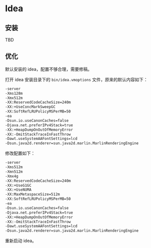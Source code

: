 # Idea

## 安装

TBD

## 优化

默认安装的 idea，配置不够合理，需要修稿。

打开 idea 安装目录下的 `bin/idea.vmoptions` 文件，原来的默认内容如下：

```bash
-server
-Xms128m
-Xmx512m
-XX:ReservedCodeCacheSize=240m
-XX:+UseConcMarkSweepGC
-XX:SoftRefLRUPolicyMSPerMB=50
-ea
-Dsun.io.useCanonCaches=false
-Djava.net.preferIPv4Stack=true
-XX:+HeapDumpOnOutOfMemoryError
-XX:-OmitStackTraceInFastThrow
-Dawt.useSystemAAFontSettings=lcd
-Dsun.java2d.renderer=sun.java2d.marlin.MarlinRenderingEngine
```

修改配置如下：

```bash
-server
-Xms512m
-Xmn512m
-Xmx4g
-XX:ReservedCodeCacheSize=240m
-XX:+UseG1GC
-XX:+UseNUMA
-XX:MaxMetaspaceSize=512m
-XX:SoftRefLRUPolicyMSPerMB=50
-ea
-Dsun.io.useCanonCaches=false
-Djava.net.preferIPv4Stack=true
-XX:+HeapDumpOnOutOfMemoryError
-XX:-OmitStackTraceInFastThrow
-Dawt.useSystemAAFontSettings=lcd
-Dsun.java2d.renderer=sun.java2d.marlin.MarlinRenderingEngine
```

重新启动 idea。


